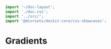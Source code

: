 ```js script
import '~/doc-layout';
import './doc.css';
import '../src/';
import '@divriots/dockit-core/css-showcases';
```

# Gradients

<dockit-css-showcases css-props-prefix="--gradient" component-class="box" style-key="background-image">
</dockit-css-showcases>
